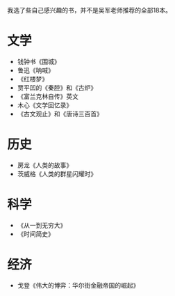 我选了些自己感兴趣的书，并不是吴军老师推荐的全部18本。
# 文学
- 钱钟书《围城》
- 鲁迅《呐喊》
- 《红楼梦》
- 贾平凹的《秦腔》和《古炉》
- 《富兰克林自传》英文
- 木心《文学回忆录》
- 《古文观止》和《唐诗三百首》
# 历史
- 房龙《人类的故事》
- 茨威格《人类的群星闪耀时》
# 科学
- 《从一到无穷大》
- 《时间简史》
# 经济
- 戈登《伟大的博弈：华尔街金融帝国的崛起》
